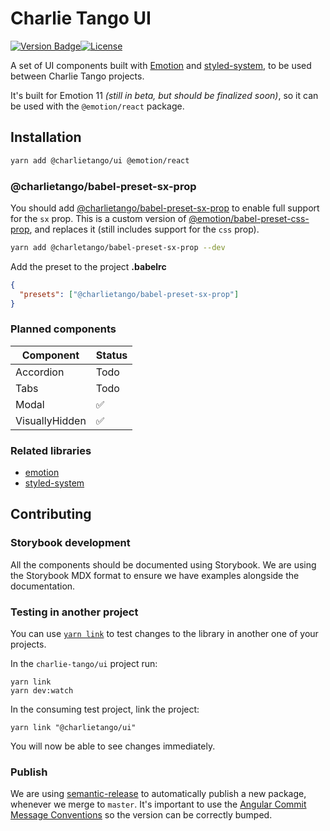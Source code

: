 # Charlie Tango UI

[![Version Badge][npm-version-svg]][package-url][![License][license-image]][license-url]

A set of UI components built with [Emotion](https://emotion.sh) and
[styled-system](https://styled-system.com/), to be used between Charlie Tango projects.

It's built for Emotion 11 _(still in beta, but should be finalized soon)_, so it can be used with
the `@emotion/react` package.

## Installation

```bash
yarn add @charlietango/ui @emotion/react
```

### @charlietango/babel-preset-sx-prop

You should add
[@charlietango/babel-preset-sx-prop](https://www.npmjs.com/package/@charlietango/babel-preset-sx-prop)
to enable full support for the `sx` prop. This is a custom version of
[@emotion/babel-preset-css-prop](https://emotion.sh/docs/@emotion/babel-preset-css-prop), and
replaces it (still includes support for the `css` prop).

```bash
yarn add @charletango/babel-preset-sx-prop --dev
```

Add the preset to the project **.babelrc**

```json
{
  "presets": ["@charlietango/babel-preset-sx-prop"]
}
```

### Planned components

| **Component**  | **Status** |
| -------------- | ---------- |
| Accordion      | Todo       |
| Tabs           | Todo       |
| Modal          | ✅         |
| VisuallyHidden | ✅         |


### Related libraries

- [emotion](https://emotion.sh)
- [styled-system](https://styled-system.com/)

## Contributing

### Storybook development

All the components should be documented using Storybook. We are using the Storybook MDX format to
ensure we have examples alongside the documentation.

### Testing in another project

You can use [`yarn link`](https://yarnpkg.com/lang/en/docs/cli/link/) to test changes to the library
in another one of your projects.

In the `charlie-tango/ui` project run:

```shell script
yarn link
yarn dev:watch
```

In the consuming test project, link the project:

```shell script
yarn link "@charlietango/ui"
```

You will now be able to see changes immediately.

### Publish

We are using [semantic-release](https://github.com/semantic-release/semantic-release) to
automatically publish a new package, whenever we merge to `master`. It's important to use the
[Angular Commit Message Conventions](https://github.com/angular/angular.js/blob/master/DEVELOPERS.md#-git-commit-guidelines)
so the version can be correctly bumped.

[package-url]: https://npmjs.org/package/@charlietango/ui
[npm-version-svg]: https://img.shields.io/npm/v/@charlietango/ui.svg
[license-image]: http://img.shields.io/npm/l/@charlietango/ui.svg
[license-url]: LICENSE
